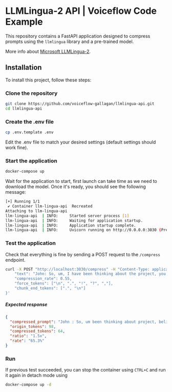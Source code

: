 # LLMLingua-2 API | Voiceflow Code Example

This repository contains a FastAPI application designed to compress prompts using the `llmlingua` library and a pre-trained model.

More info about [Microsoft LLMLingua-2](https://llmlingua.com/llmlingua2.html).

## Installation

To install this project, follow these steps:

### Clone the repository

```bash
git clone https://github.com/voiceflow-gallagan/llmlingua-api.git
cd llmlingua-api
```

### Create the .env file

```bash
cp .env.template .env
```

Edit the .env file to match your desired settings (default settings should work fine).


### Start the application

```bash
docker-compose up
```

Wait for the application to start, first launch can take time as we need to download the model.
Once it's ready, you should see the following message:

```bash
[+] Running 1/1
 ✔ Container llm-lingua-api  Recreated                                                    0.2s
Attaching to llm-lingua-api
llm-lingua-api  | INFO:     Started server process [1]
llm-lingua-api  | INFO:     Waiting for application startup.
llm-lingua-api  | INFO:     Application startup complete.
llm-lingua-api  | INFO:     Uvicorn running on http://0.0.0.0:3030 (Press CTRL+C to quit)
```
### Test the application

Check that everything is fine by sending a POST request to the `/compress` endpoint.

```bash
curl -X POST "http://localhost:3030/compress" -H "Content-Type: application/json" -d '{
    "text": "John: So, um, I have been thinking about the project, you know, and I believe we need to, uh, make some changes. I mean, we want the project to succeed, right? So, like, I think we should consider maybe revising the timeline.\nSarah: I totally agree, John. I mean, we have to be realistic, you know. The timeline is, like, too tight. You know what I mean? We should definitely extend it.",
    "compression_rate": 0.55,
    "force_tokens": ["\n", ".", "!", "?", ","],
    "chunk_end_tokens": [".", "\n"]
}'
```

##### Expected response
```json
{
  "compressed_prompt": "John : So, um been thinking about project, believe we need to, make some changes., want project to succeed, right?, like, think should consider maybe revising timeline. \n Sarah : agree, John., have to be realistic,. timeline is, like, too tight. know what mean? should extend it.",
  "origin_tokens": 98,
  "compressed_tokens": 64,
  "ratio": "1.5x",
  "rate": "65.3%"
}
```

### Run
If previous test succeeded, you can stop the container using `CTRL+C` and run it again in detach mode using
```bash
docker-compose up -d
```




